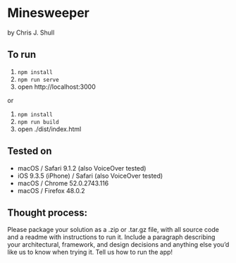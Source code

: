 # Minesweeper

by Chris J. Shull

## To run

 1. `npm install`
 2. `npm run serve`
 3. open http://localhost:3000

or

1. `npm install`
2. `npm run build`
3. open ./dist/index.html


## Tested on

 - macOS / Safari 9.1.2 (also VoiceOver tested)
 - iOS 9.3.5 (iPhone) / Safari (also VoiceOver tested)
 - macOS / Chrome 52.0.2743.116
 - macOS / Firefox 48.0.2

## Thought process:





Please package your solution as a .zip or .tar.gz file, with all source code and a readme with instructions to run it. Include a paragraph describing your architectural, framework, and design decisions and anything else you’d like us to know when trying it. Tell us how to run the app!

